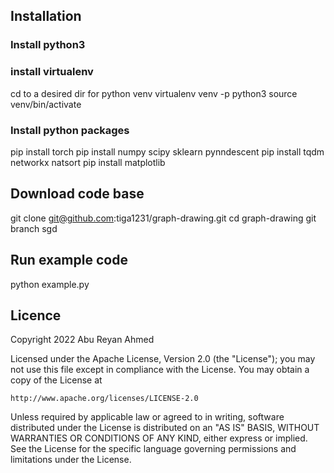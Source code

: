 ## Installation

### Install python3

### install virtualenv
cd to a desired dir for python venv
virtualenv venv -p python3
source venv/bin/activate

### Install python packages

pip install torch 
pip install numpy scipy sklearn pynndescent
pip install tqdm networkx natsort
pip install matplotlib


## Download code base

git clone git@github.com:tiga1231/graph-drawing.git
cd graph-drawing
git branch sgd

## Run example code

python example.py


 
## Licence

Copyright 2022 Abu Reyan Ahmed

Licensed under the Apache License, Version 2.0 (the "License");
you may not use this file except in compliance with the License.
You may obtain a copy of the License at

    http://www.apache.org/licenses/LICENSE-2.0

Unless required by applicable law or agreed to in writing, software
distributed under the License is distributed on an "AS IS" BASIS,
WITHOUT WARRANTIES OR CONDITIONS OF ANY KIND, either express or implied.
See the License for the specific language governing permissions and
limitations under the License.